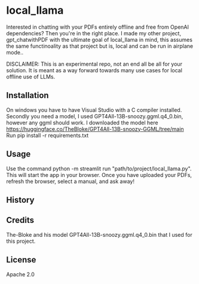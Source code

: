 # local_llama

Interested in chatting with your PDFs entirely offline and free from OpenAI dependencies? Then you're in the right place. I made my other project, gpt_chatwithPDF with the ultimate goal of local_llama in mind, this assumes the same functinoality as that project but is, local and can be run in airplane mode.. 

DISCLAIMER: This is an experimental repo, not an end all be all for your solution. It is meant as a way forward towards many use cases for local offline use of LLMs.

## Installation

On windows you have to have Visual Studio with a C compiler installed. 
Secondly you need a model, I used GPT4All-13B-snoozy.ggml.q4_0.bin, however any ggml should work. 
I downloaded the model here https://huggingface.co/TheBloke/GPT4All-13B-snoozy-GGML/tree/main
Run pip install -r requirements.txt

## Usage

Use the command python -m streamlit run "path/to/project/local_llama.py". This will start the app in your browser. Once you have uploaded your PDFs, refresh the browser, select a manual, and ask away!

## History


## Credits

The-Bloke and his model GPT4All-13B-snoozy.ggml.q4_0.bin that I used for this project.

## License

Apache 2.0
